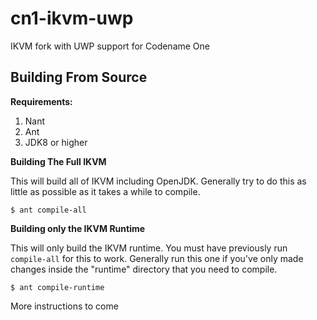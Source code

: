 # cn1-ikvm-uwp
IKVM fork with UWP support for Codename One

## Building From Source

**Requirements:**

1. Nant
2. Ant
3. JDK8 or higher

**Building The Full IKVM**

This will build all of IKVM including OpenJDK.  Generally try to do this as little as possible as it takes a while to compile.

~~~
$ ant compile-all
~~~

**Building only the IKVM Runtime**

This will only build the IKVM runtime.  You must have previously run `compile-all` for this to work.  Generally run this one if you've only made changes inside the "runtime" directory that you need to compile.

~~~~
$ ant compile-runtime
~~~~

More instructions to come

